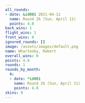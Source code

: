 ```yaml
---
all_rounds:
- date: &id001 2021-04-11
  name: Round 26 (Sun, April 11)
  points: 4.0
back_wins: 1
flight_wins: 1
front_wins: 0
ignored_rounds: []
image: /assets/images/default.png
name: Whartenby, Robert
overall_wins: 0
points: 4.0
rounds: 1
rounds_by_month:
  4:
  - date: *id001
    name: Round 26 (Sun, April 11)
    points: 4.0
skins: 0
---
```

